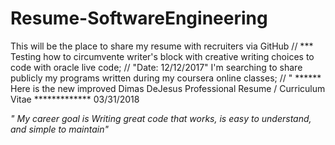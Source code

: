 # Resume-SoftwareEngineering
This will be the place to share my resume with recruiters via GitHub
// *** Testing how to circumvente writer's block with creative writing choices to code with oracle live code; 
// "Date: 12/12/2017" I'm searching to share publicly my programs written during my coursera online classes;
// " ****** Here is the new improved Dimas DeJesus Professional Resume / Curriculum Vitae   ************* 03/31/2018
<p><em> " My career goal is Writing great code that works, is easy to understand, and simple to maintain" </em></p>
